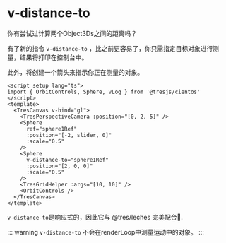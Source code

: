 # v-distance-to

你有尝试过计算两个Object3Ds之间的距离吗？

有了新的指令 `v-distance-to` ，比之前更容易了，你只需指定目标对象进行测量，结果将打印在控制台中。

此外，将创建一个箭头来指示你正在测量的对象。

```vue{2,8,13}
<script setup lang="ts">
import { OrbitControls, Sphere, vLog } from '@tresjs/cientos'
</script>
<template>
  <TresCanvas v-bind="gl">
    <TresPerspectiveCamera :position="[0, 2, 5]" />
    <Sphere
      ref="sphere1Ref"
      :position="[-2, slider, 0]"
      :scale="0.5"
    />
    <Sphere
      v-distance-to="sphere1Ref"
      :position="[2, 0, 0]"
      :scale="0.5"
    />
    <TresGridHelper :args="[10, 10]" />
    <OrbitControls />
  </TresCanvas>
</template>
```

`v-distance-to`是响应式的，因此它与 @tres/leches 完美配合🍰.

::: warning
`v-distance-to` 不会在renderLoop中测量运动中的对象。
:::
